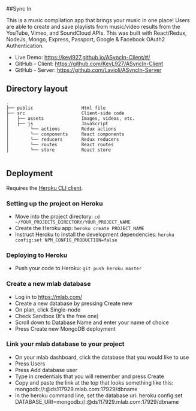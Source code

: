 ##Sync In

This is a music compilation app that brings your music in one place! Users are able to create and save playlists from music/video results from the YouTube, Vimeo, and SoundCloud APIs. This was built with React/Redux, NodeJs, Mongo, Express, Passport, Google & Facebook OAuth2 Authentication.


* Live Demo: https://kevl927.github.io/ASyncIn-Client/#/
* GitHub - Client: https://github.com/KevL927/ASyncIn-Client
* GitHub - Server: https://github.com/Lavioli/ASyncIn-Server

## Directory layout

```
.
├── public                  Html file
├── src                     Client-side code
│   ├── assets              Images, videos, etc.
│   ├── js                  JavaScript
│        └── actions        Redux actions
│        └── components     React components
│        └── reducers       Redux reducers
│        └── routes         React routes
│        └── store          React store


```

## Deployment

Requires the [Heroku CLI client](https://devcenter.heroku.com/articles/heroku-command-line).

### Setting up the project on Heroku

* Move into the project directory: `cd ~/YOUR_PROJECTS_DIRECTORY/YOUR_PROJECT_NAME`
* Create the Heroku app: `heroku create PROJECT_NAME`
* Instruct Heroku to install the development dependencies: `heroku config:set NPM_CONFIG_PRODUCTION=false`

### Deploying to Heroku

* Push your code to Heroku: `git push heroku master`


### Create a new mlab database

* Log in to https://mlab.com/
* Create a new database by pressing Create new
* On plan, click Single-node
* Check Sandbox (It's the free one)
* Scroll down to Database Name and enter your name of choice
* Press Create new MongoDB deployment

### Link your mlab database to your project

* On your mlab dashboard, click the database that you would like to use
* Press Users
* Press Add database user
* Type in credentials that you will remember and press Create
* Copy and paste the link at the top that looks something like this: mongodb://<dbuser>:<dbpassword>@ds117929.mlab.com:17929/dbname
* In the heroku command line, set the database uri: heroku config:set DATABASE_URI=mongodb://<dbuser>:<dbpassword>@ds117929.mlab.com:17929/dbname


